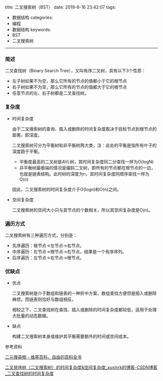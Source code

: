 title: 二叉搜索树（BST）
date: 2019-8-16 23:42:07
tags:
- 数据结构
categories:
- 编程
- 数据结构
keywords:
- BST
- 二叉搜索树

---

### 简述

二叉查找树（Binary Search Tree），又叫有序二叉树，具有以下3个性质：

- 左子树如果不为空，那么它所有的节点的值都小于它的根节点
- 右子树如果不为空，那么它所有的节点的值都大于它的根节点
- 任意节点的左、右子树都是二叉查找树。

<!-- more -->

### 复杂度

- 时间复杂度
    
    由于二叉搜索树的查询、插入或删除的时间复杂度取决于目标节点到根节点的距离，即深度。
    
    二叉搜索树可分为平衡树和非平衡树两大类，注：此处的平衡是指所有叶子的深度趋于平衡。
    
    - 平衡度最高的二叉树是AVL树，其时间复杂度同二分查找一样为O(logN)
    - 非平衡树最极端的情况是偏斜二叉树，即所有的节点都在根节点的一边，也就是链表结构。此时树的深度为n，其时间复杂度同顺序查找一样为O(n)
    
    因此，二叉搜索树的时间复杂度介于O(logn)和O(n)之间。
    
- 空间复杂度
    
    二叉搜索树的空间大小只与其节点的个数相关，所以其空间复杂度是O(n)。
    

### 遍历方式

二叉搜索树有三种遍历方式，分别是：

- 先序遍历：根节点→左节点→右节点。
- 中序遍历：左节点→根节点→右节点，结果是一个有序序列。
- 后序遍历：左节点→右节点→根节点。

### 优缺点

- 优点
    
    二叉搜索树是介于数组和链表的一种折中方案，数组查找方便但是插入或删除麻烦，而链表则恰好与数组相反。
    
    相较之下，二叉查找树在查找、插入或删除的时间复杂度都较低，适用于处理大批量的动态数据。
    
- 缺点
    
    构建二叉搜索树本身或维护其平衡需要额外的时间或空间成本。
    
 

参考资料

[二元搜尋樹 - 维基百科，自由的百科全书](https://zh.wikipedia.org/wiki/%E4%BA%8C%E5%85%83%E6%90%9C%E5%B0%8B%E6%A8%B9)

[二叉排序树（二叉搜索树）的时间复杂度&空间复杂度_xuxinrk的博客-CSDN博客_二叉查找树的时间复杂度](https://blog.csdn.net/xuxinrk/article/details/89553511)